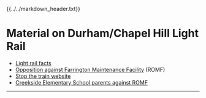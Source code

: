 {{../../markdown_header.txt}}

# Material on Durham/Chapel Hill Light Rail

* [Light rail facts](rail_facts.html)
* [Opposition against Farrington Maintenance Facility](romf.html) (ROMF)
* [Stop the train website](https://stopthetrain.org/)
* [Creekside Elementary School parents against ROMF](https://creeksiderailyard.net/)

-----------